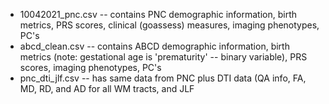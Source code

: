 
- 10042021_pnc.csv -- contains PNC demographic information, birth metrics, PRS scores, clinical (goassess) measures, imaging phenotypes, PC's
- abcd_clean.csv -- contains ABCD demographic information, birth metrics (note: gestational age is 'prematurity' -- binary variable), PRS scores, imaging phenotypes, PC's
- pnc_dti_jlf.csv -- has same data from PNC plus DTI data (QA info, FA, MD, RD, and AD for all WM tracts, and JLF

